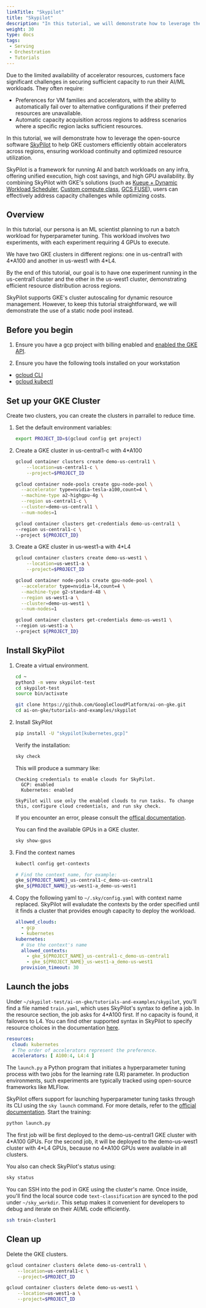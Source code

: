 ```yaml
---
linkTitle: "Skypilot"
title: "Skypilot"
description: "In this tutorial, we will demonstrate how to leverage the open-source software [SkyPilot](https://skypilot.readthedocs.io/en/latest/docs/index.html) to help GKE customers efficiently obtain accelerators across regions, ensuring workload continuity and optimized resource utilization."
weight: 30
type: docs
tags:
 - Serving
 - Orchestration
 - Tutorials
---
```

Due to the limited availability of accelerator resources, customers face significant challenges in securing sufficient capacity to run their AI/ML workloads. They often require:

* Preferences for VM families and accelerators, with the ability to automatically fail over to alternative configurations if their preferred resources are unavailable.
* Automatic capacity acquisition across regions to address scenarios where a specific region lacks sufficient resources.

In this tutorial, we will demonstrate how to leverage the open-source software [SkyPilot](https://skypilot.readthedocs.io/en/latest/docs/index.html) to help GKE customers efficiently obtain accelerators across regions, ensuring workload continuity and optimized resource utilization.

SkyPilot is a framework for running AI and batch workloads on any infra, offering unified execution, high cost savings, and high GPU availability. By combining SkyPilot with GKE's solutions (such as [Kueue + Dynamic Workload Scheduler](https://cloud.google.com/kubernetes-engine/docs/how-to/provisioningrequest), [Custom compute class](https://cloud.google.com/kubernetes-engine/docs/concepts/about-custom-compute-classes), [GCS FUSE](https://cloud.google.com/storage/docs/cloud-storage-fuse/overview)), users can effectively address capacity challenges while optimizing costs.

## Overview
In this tutorial, our persona is an ML scientist planning to run a batch workload for hyperparameter tuning. This workload involves two experiments, with each experiment requiring 4 GPUs to execute. 

We have two GKE clusters in different regions: one in us-central1 with 4\*A100 and another in us-west1 with 4\*L4.

By the end of this tutorial, our goal is to have one experiment running in the us-central1 cluster and the other in the us-west1 cluster, demonstrating efficient resource distribution across regions.

SkyPilot supports GKE's cluster autoscaling for dynamic resource management. However, to keep this tutorial straightforward, we will demonstrate the use of a static node pool instead.

## Before you begin
1. Ensure you have a gcp project with billing enabled and [enabled the GKE API](https://cloud.google.com/kubernetes-engine/docs/how-to/enable-gkee). 

2. Ensure you have the following tools installed on your workstation
* [gcloud CLI](https://cloud.google.com/sdk/docs/install)
* [gcloud kubectl](https://cloud.google.com/kubernetes-engine/docs/how-to/cluster-access-for-kubectl#install_kubectl)

## Set up your GKE Cluster
Create two clusters, you can create  the clusters in parrallel to reduce time.
1. Set the default environment variables:
	```bash
	export PROJECT_ID=$(gcloud config get project)
	```
	
2. Create a GKE cluster in us-central1-c with 4*A100
	```bash
	gcloud container clusters create demo-us-central1 \
	    --location=us-central1-c \
	    --project=$PROJECT_ID 
	```
	```bash
	gcloud container node-pools create gpu-node-pool \
	  --accelerator type=nvidia-tesla-a100,count=4 \
	  --machine-type a2-highgpu-4g \
	  --region us-central1-c \
	  --cluster=demo-us-central1 \
	  --num-nodes=1
	```
	```bash
	gcloud container clusters get-credentials demo-us-central1 \
	--region us-central1-c \
	--project ${PROJECT_ID}
	```

3. Create a GKE cluster in us-west1-a with 4*L4
	```bash
	gcloud container clusters create demo-us-west1 \
	    --location=us-west1-a \
	    --project=$PROJECT_ID 
	```
	```bash
	gcloud container node-pools create gpu-node-pool \
	  --accelerator type=nvidia-l4,count=4 \
	  --machine-type g2-standard-48 \
	  --region us-west1-a \
	  --cluster=demo-us-west1 \
	  --num-nodes=1
	```
	```bash
	gcloud container clusters get-credentials demo-us-west1 \
	--region us-west1-a \
	--project ${PROJECT_ID}
	```

## Install SkyPilot
1. Create a virtual environment.
	```bash
	cd ~
	python3 -m venv skypilot-test
	cd skypilot-test
	source bin/activate

	git clone https://github.com/GoogleCloudPlatform/ai-on-gke.git
	cd ai-on-gke/tutorials-and-examples/skypilot
	```

2. Install SkyPilot
	```bash
	pip install -U "skypilot[kubernetes,gcp]"
	```

	Verify the installation:
	```bash
	sky check
	```

	This will produce a summary like:
	```
	Checking credentials to enable clouds for SkyPilot.
	  GCP: enabled
	  Kubernetes: enabled

	SkyPilot will use only the enabled clouds to run tasks. To change this, configure cloud credentials, and run sky check.
	```
	If you encounter an error, please consult the [offical documentation](https://docs.skypilot.co/en/latest/getting-started/installation.html). 

	You can find the available GPUs in a GKE cluster.
	```bash
	sky show-gpus
	```

3. Find the context names
	```bash
	kubectl config get-contexts

	# Find the context name, for example: 
	gke_${PROJECT_NAME}_us-central1-c_demo-us-central1
	gke_${PROJECT_NAME}_us-west1-a_demo-us-west1
	```

4. Copy the following yaml to `~/.sky/config.yaml` with context name replaced.
SkyPilot will evaludate the contexts by the order specified until it finds a cluster that provides enough capacity to deploy the workload.
	```yaml
	allowed_clouds:
	  - gcp
	  - kubernetes
	kubernetes:
	  # Use the context's name
	  allowed_contexts:
	    - gke_${PROJECT_NAME}_us-central1-c_demo-us-central1
	    - gke_${PROJECT_NAME}_us-west1-a_demo-us-west1
	  provision_timeout: 30
	```

## Launch the jobs
Under `~/skypilot-test/ai-on-gke/tutorials-and-examples/skypilot`, you’ll find a file named `train.yaml`, which uses SkyPilot's syntax to define a job. 
In the resource section, the job asks for 4\*A100 first. If no capacity is found, it failovers to L4. You can find other supported syntax in SkyPilot to specify resource choices in the documentation [here](https://docs.skypilot.co/en/latest/examples/auto-failover.html#multiple-candidate-resources).
```yaml
resources:
  cloud: kubernetes
  # The order of accelerators represent the preference.
  accelerators: [ A100:4, L4:4 ]
```

The `launch.py` a Python program that initiates a hyperparameter tuning process with two jobs for the learning rate (LR) parameter. In production environments, such experiments are typically tracked using open-source frameworks like MLFlow.

SkyPilot offers support for launching hyperparameter tuning tasks through its CLI using the `sky launch` command. For more details, refer to the [official documentation](https://docs.skypilot.co/en/latest/running-jobs/many-jobs.html#with-cli-and-config-files).
Start the training:
```bash
python launch.py
```
The first job will be first deployed to the demo-us-central1 GKE cluster with 4\*A100 GPUs. For the second job, it will be deployed to the demo-us-west1 cluster with 4\*L4 GPUs, because no 4*A100 GPUs were available in all clusters.

You also can check SkyPilot's status using: 
```bash
sky status
```

You can SSH into the pod in GKE using the cluster's name. Once inside, you'll find the local source code `text-classification` are synced to the pod under `~/sky_workdir`. This setup makes it convenient for developers to debug and iterate on their AI/ML code efficiently.

```bash
ssh train-cluster1
```

## Clean up
Delete the GKE clusters.
```bash
gcloud container clusters delete demo-us-central1 \
    --location=us-central1-c \
    --project=$PROJECT_ID
```

```bash
gcloud container clusters delete demo-us-west1 \
    --location=us-west1-a \
    --project=$PROJECT_ID
```
